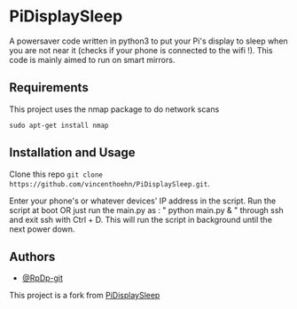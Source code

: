 
# PiDisplaySleep

A powersaver code written in python3 to put your Pi's display to sleep when you are not near it (checks if your phone is connected to the wifi !). This code is mainly aimed to run on smart mirrors.



## Requirements

This project uses the nmap package to do network scans

```
sudo apt-get install nmap
```
## Installation and Usage

Clone this repo ```git clone https://github.com/vincenthoehn/PiDisplaySleep.git```.

Enter your phone's or whatever devices' IP address in the script. Run the script at boot OR just run the main.py as : " python main.py & " through ssh and exit ssh with Ctrl + D. This will run the script in background until the next power down.
    
## Authors

- [@RpDp-git](https://www.github.com/RpDp-git)

This project is a fork from [PiDisplaySleep](https://github.com/RpDp-git/PiDisplaySleep)

